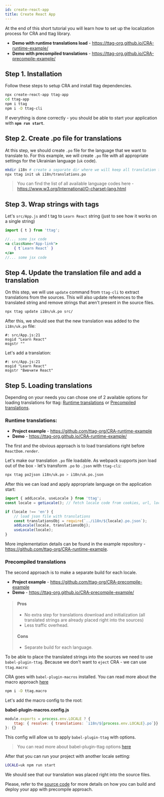 ```yaml
---
id: create-react-app
title: Create React App
---
```


At the end of this short tutorial you will learn how to set up the localization process for CRA and ttag library.

* **Demo with runtime translations load** - https://ttag-org.github.io/CRA-runtime-example/
* **Demo with precompiled translations** - https://ttag-org.github.io/CRA-precompile-example/

## Step 1. Installation
Follow these steps to setup CRA and install ttag dependencies.

```bash
npx create-react-app ttag-app
cd ttag-app
npm i ttag
npm i -D ttag-cli
```

If everything is done correctly - you should be able to start your application with **`npm run start`**.

## Step 2. Create .po file for translations
At this step, we should create `.po` file for the language that we want to translate to.
For this example, we will create `.po` file with all appropriate settings for the Ukrainian language (`uk` code).

```bash
mkdir i18n # create a separate dir where we will keep all translation files
npx ttag init uk i18n/translations.po
```

> You can find the list of all available language codes here - https://www.w3.org/International/O-charset-lang.html


## Step 3. Wrap strings with tags
Let's `src/App.js` and t tag to `Learn React` string (just to see how it works on a single string)

```jsx
import { t } from 'ttag';

//... some jsx code
<a className="App-link">
    { t`Learn React` }
</a>
//... some jsx code
```

## Step 4. Update the translation file and add a translation
On this step, we will use `update` command from `ttag-cli` to extract translations from the sources. This will also update references to the translated string and remove strings that aren't present in the source files.

```bash
npx ttag update i18n/uk.po src/
```

After this, we should see that the new translation was added to the `i18n/uk.po` file:

```po
#: src/App.js:21
msgid "Learn React"
msgstr ""
```

Let's add a translation:

```po
#: src/App.js:21
msgid "Learn React"
msgstr "Вивчити React"
```

## Step 5. Loading translations
Depending on your needs you can chose one of 2 available options for loading translations for ttag: [Runtime translations](#runtime-translations) or [Precompiled translations](#precompiled-translations).

### Runtime translations:

* **Project example** - https://github.com/ttag-org/CRA-runtime-example
* **Demo** - https://ttag-org.github.io/CRA-runtime-example/

The first and the obvious approach is to load translations right before `ReactDom.render`.

Let's make our translation `.po` file loadable. As webpack supports json load out of the box - let's transform `.po` to `.json` with `ttag-cli`:

```bash
npx ttag po2json i18n/uk.po > i18n/uk.po.json
```

After this we can load and apply appropriate language on the application start:

```js
import { addLocale, useLocale } from 'ttag';
const locale = getLocale(); // fetch locale code from cookies, url, localStorage e.t.c

if (locale !== 'en') {
    // load json file with translations
    const translationsObj = require(`../i18n/${locale}.po.json`);
    addLocale(locale, translationsObj);
    useLocale(locale);
}
```
More implementation details can be found in the example repository - https://github.com/ttag-org/CRA-runtime-example.



### Precompiled translations
The second approach is to make a separate build for each locale.

* **Project example** - https://github.com/ttag-org/CRA-precompile-example
* **Demo** - https://ttag-org.github.io/CRA-precompile-example/

> #### Pros
> * No extra step for translations download and initialization (all translated strings are already placed right into the sources)
> * Less traffic overhead.
> 
> #### Cons
> * Separate build for each language.

To be able to place the translated strings into the sources we need to use `babel-plugin-ttag`. Because we don't want to `eject` CRA - we can use `ttag.macro`:

CRA goes with `babel-plugin-macros` installed. You can read more about the macro approach [here](https://github.com/kentcdodds/babel-plugin-macros)

```bash
npm i -D ttag.macro 
```

Let's add the macro config to the root:

**babel-plugin-macros.config.js**

```js
module.exports = process.env.LOCALE ? {
    ttag: { resolve: { translations: `i18n/${process.env.LOCALE}.po`}}
}: {}
```
This config will allow us to apply `babel-plugin-ttag` with options.

> You can read more about babel-plugin-ttag options [here](/docs/plugin-api.html)

After that you can run your project with another locale setting:

```bash
LOCALE=uk npm run start
```

We should see that our translation was placed right into the source files.

Please, refer to the [source code](https://github.com/ttag-org/CRA-precompile-example) for more details on how you can build and deploy your app with precompile approach.
